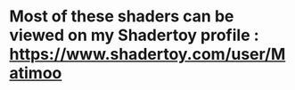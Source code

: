 # Most of these shaders can be viewed on my Shadertoy profile : https://www.shadertoy.com/user/Matimoo
